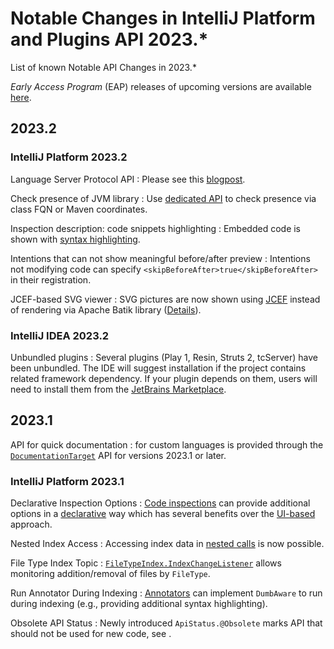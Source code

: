 <!-- Copyright 2000-2023 JetBrains s.r.o. and contributors. Use of this source code is governed by the Apache 2.0 license. -->

# Notable Changes in IntelliJ Platform and Plugins API 2023.*

<link-summary>List of known Notable API Changes in 2023.*</link-summary>

_Early Access Program_ (EAP) releases of upcoming versions are available [here](https://eap.jetbrains.com).


<include from="tools_gradle_intellij_plugin.md" element-id="gradle_plugin_223_problem"/>

## 2023.2

### IntelliJ Platform 2023.2

Language Server Protocol API
: Please see this [blogpost](https://jb.gg/lsp).

Check presence of JVM library
: Use [dedicated API](psi_cookbook.md#how-do-i-check-the-presence-of-a-jvm-library) to check presence via class FQN or Maven coordinates.

Inspection description: code snippets highlighting
: Embedded code is shown with [syntax highlighting](code_inspections.md#code-snippets).

Intentions that can not show meaningful before/after preview
: Intentions not modifying code can specify `<skipBeforeAfter>true</skipBeforeAfter>` in their registration.

JCEF-based SVG viewer
: SVG pictures are now shown using [JCEF](jcef.md) instead of rendering via Apache Batik library ([Details](https://youtrack.jetbrains.com/issue/IDEA-230850)).

### IntelliJ IDEA 2023.2

Unbundled plugins
: Several plugins (Play 1, Resin, Struts 2, tcServer) have been unbundled. The IDE will suggest installation if the project contains related framework dependency. If your plugin depends on them, users will need to install them from the [JetBrains Marketplace](https://plugins.jetbrains.com).

## 2023.1

API for quick documentation
: [](documentation.md) for custom languages is provided through the
[`DocumentationTarget`](%gh-ic%/platform/lang-impl/src/com/intellij/platform/backend/documentation/DocumentationTarget.kt)
API for versions 2023.1 or later.

### IntelliJ Platform 2023.1

Declarative Inspection Options
: [Code inspections](code_inspections.md) can provide additional options in a [declarative](inspection_options.md#declarative-inspection-options) way which has several benefits over the [UI-based](inspection_options.md#ui-based-inspection-options) approach.

Nested Index Access
: Accessing index data in [nested calls](file_based_indexes.md#nested-index-access) is now possible.

File Type Index Topic
: [`FileTypeIndex.IndexChangeListener`](%gh-ic%/platform/indexing-api/src/com/intellij/psi/search/FileTypeIndex.java) allows monitoring addition/removal of files by `FileType`.

Run Annotator During Indexing
: [Annotators](syntax_highlighting_and_error_highlighting.md#annotator) can implement `DumbAware` to run during indexing (e.g., providing additional syntax highlighting).

Obsolete API Status
: Newly introduced `ApiStatus.@Obsolete` marks API that should not be used for new code, see [](verifying_plugin_compatibility.md#obsolete-api).
